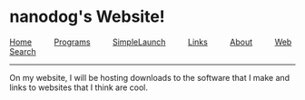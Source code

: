 <h1>nanodog&#39;s Website!</h1>

<p><a href="https://thenanodog.github.io/">Home</a>&nbsp;&nbsp;&nbsp;&nbsp;&nbsp;&nbsp;&nbsp;&nbsp;&nbsp; <a href="./programs">Programs</a>&nbsp;&nbsp;&nbsp;&nbsp;&nbsp;&nbsp;&nbsp;&nbsp;&nbsp; <a href="./aboutsimplelaunch">SimpleLaunch</a>&nbsp;&nbsp;&nbsp;&nbsp;&nbsp;&nbsp;&nbsp;&nbsp;&nbsp; <a href="./coolsites">Links</a> &nbsp; &nbsp; &nbsp; &nbsp;&nbsp; <a href="./about-me">About</a> &nbsp;&nbsp;&nbsp;&nbsp;&nbsp;&nbsp;&nbsp;&nbsp; <a href="./search.html">Web Search</a></p>

<hr />
<p>On my website, I will be hosting downloads to the software that I make and links to websites that I think are cool.</p>
